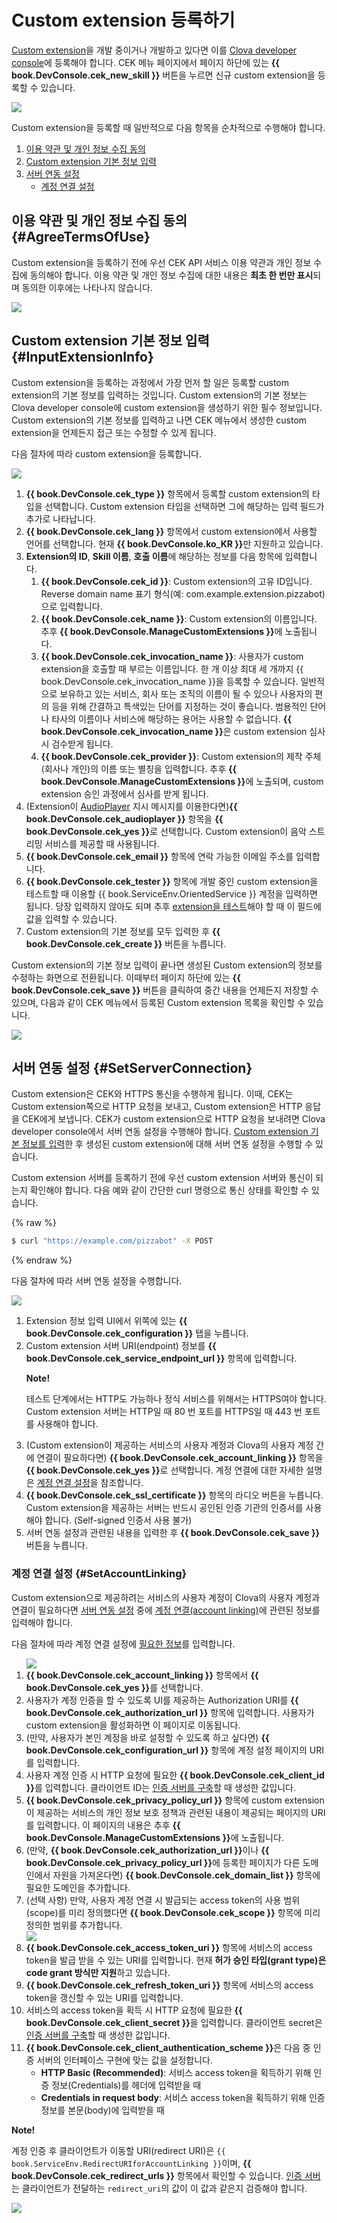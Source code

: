 <!-- Note! This content includes shared parts. Therefore, when you update this, you should beware of synchronization. -->

# Custom extension 등록하기
[Custom extension](/Develop/Guides/Build_Custom_Extension.md)을 개발 중이거나 개발하고 있다면 이를 [Clova developer console](/DevConsole/ClovaDevConsole_Overview.md)에 등록해야 합니다. CEK 메뉴 페이지에서 페이지 하단에 있는 **{{ book.DevConsole.cek_new_skill }}** 버튼을 누르면 신규 custom extension을 등록할 수 있습니다.

![](/DevConsole/Assets/Images/DevConsole-First_Look_of_Extension_List.png)

Custom extension을 등록할 때 일반적으로 다음 항목을 순차적으로 수행해야 합니다.

<ol>
  <li><a href="#AgreeTermsOfUse">이용 약관 및 개인 정보 수집 동의</a></li>
  <li><a href="#InputExtensionInfo">Custom extension 기본 정보 입력</a></li>
  <li><a href="#SetServerConnection">서버 연동 설정</a>
    <ul>
      <li><a href="#SetAccountLinking">계정 연결 설정</a></li>
    </ul>
  </li>
</ol>

<!-- Start of the shared content: AgreeTermsOfUse -->

## 이용 약관 및 개인 정보 수집 동의 {#AgreeTermsOfUse}

Custom extension을 등록하기 전에 우선 CEK API 서비스 이용 약관과 개인 정보 수집에 동의해야 합니다. 이용 약관 및 개인 정보 수집에 대한 내용은 **최초 한 번만 표시**되며 동의한 이후에는 나타나지 않습니다.

![](/DevConsole/Assets/Images/DevConsole-Agree_Terms_of_Use_and_Collecting_Personal_Info.png)

<!-- End of the shared content -->

## Custom extension 기본 정보 입력 {#InputExtensionInfo}

Custom extension을 등록하는 과정에서 가장 먼저 할 일은 등록할 custom extension의 기본 정보를 입력하는 것입니다. Custom extension의 기본 정보는 Clova developer console에 custom extension을 생성하기 위한 필수 정보입니다. Custom extension의 기본 정보를 입력하고 나면 CEK 메뉴에서 생성한 custom extension을 언제든지 접근 또는 수정할 수 있게 됩니다.

다음 절차에 따라 custom extension을 등록합니다.

![](/DevConsole/Assets/Images/DevConsole-Create_New_Custom_Extension.png)

<ol>
  <li><strong>{{ book.DevConsole.cek_type }}</strong> 항목에서 등록할 custom extension의 타입을 선택합니다. Custom extension 타입을 선택하면 그에 해당하는 입력 필드가 추가로 나타납니다.</li>
  <li><strong>{{ book.DevConsole.cek_lang }}</strong> 항목에서 custom extension에서 사용할 언어를 선택합니다. 현재 <strong>{{ book.DevConsole.ko_KR }}</strong>만 지원하고 있습니다.</li>
  <li><strong>Extension의 ID</strong>, <strong>Skill 이름</strong>, <strong>호출 이름</strong>에 해당하는 정보를 다음 항목에 입력합니다.
    <ol>
      <li><strong>{{ book.DevConsole.cek_id }}</strong>: Custom extension의 고유 ID입니다. Reverse domain name 표기 형식(예: com.example.extension.pizzabot)으로 입력합니다.</li>
      <li><strong>{{ book.DevConsole.cek_name }}</strong>: Custom extension의 이름입니다. 추후 <strong>{{ book.DevConsole.ManageCustomExtensions }}</strong>에 노출됩니다.</li>
      <li><strong>{{ book.DevConsole.cek_invocation_name }}</strong>: 사용자가 custom extension을 호출할 때 부르는 이름입니다. 한 개 이상 최대 세 개까지 {{ book.DevConsole.cek_invocation_name }}을 등록할 수 있습니다. 일반적으로 보유하고 있는 서비스, 회사 또는 조직의 이름이 될 수 있으나 사용자의 편의 등을 위해 간결하고 특색있는 단어를 지정하는 것이 좋습니다. 범용적인 단어나 타사의 이름이나 서비스에 해당하는 용어는 사용할 수 없습니다. <strong>{{ book.DevConsole.cek_invocation_name }}</strong>은 custom extension 심사 시 검수받게 됩니다.</li>
      <li><strong>{{ book.DevConsole.cek_provider }}</strong>: Custom extension의 제작 주체(회사나 개인)의 이름 또는 별칭을 입력합니다. 추후 <strong>{{ book.DevConsole.ManageCustomExtensions }}</strong>에 노출되며, custom extension 승인 과정에서 심사를 받게 됩니다.</li>
    </ol>
  </li>
  <li>(Extension이 <a href="{{ book.DocMeta.ClovaClientDeveloperGuideBaseURI }}/Develop/References/MessageInterfaces/AudioPlayer.md">AudioPlayer</a> 지시 메시지를 이용한다면)<strong>{{ book.DevConsole.cek_audioplayer }}</strong> 항목을 <strong>{{ book.DevConsole.cek_yes }}</strong>로 선택합니다. Custom extension이 음악 스트리밍 서비스를 제공할 때 사용됩니다.</li>
  <li><strong>{{ book.DevConsole.cek_email }}</strong> 항목에 연락 가능한 이메일 주소를 입력합니다.</li>
  <li><strong>{{ book.DevConsole.cek_tester }}</strong> 항목에 개발 중인 custom extension을 테스트할 때 이용할 {{ book.ServiceEnv.OrientedService }} 계정을 입력하면 됩니다. 당장 입력하지 않아도 되며 추후 <a href="/DevConsole/Guides/Test_Custom_Extension.md">extension을 테스트</a>해야 할 때 이 필드에 값을 입력할 수 있습니다.</li>
  <li>Custom extension의 기본 정보를 모두 입력한 후 <strong>{{ book.DevConsole.cek_create }}</strong> 버튼을 누릅니다.</li>
</ol>

Custom extension의 기본 정보 입력이 끝나면 생성된 Custom extension의 정보를 수정하는 화면으로 전환됩니다. 이때부터 페이지 하단에 있는 **{{ book.DevConsole.cek_save }}** 버튼을 클릭하여 중간 내용을 언제든지 저장할 수 있으며, 다음과 같이 CEK 메뉴에서 등록된 Custom extension 목록을 확인할 수 있습니다.

![](/DevConsole/Assets/Images/DevConsole-Custom_Extension_List_After_Creation.png)

## 서버 연동 설정 {#SetServerConnection}

Custom extension은 CEK와 HTTPS 통신을 수행하게 됩니다. 이때, CEK는 Custom extension쪽으로 HTTP 요청을 보내고, Custom extension은 HTTP 응답을 CEK에게 보냅니다. CEK가 custom extension으로 HTTP 요청을 보내려면 Clova developer console에서 서버 연동 설정을 수행해야 합니다. [Custom extension 기본 정보를 입력](#InputExtensionInfo)한 후 생성된 custom extension에 대해 서버 연동 설정을 수행할 수 있습니다.

Custom extension 서버를 등록하기 전에 우선 custom extension 서버와 통신이 되는지 확인해야 합니다. 다음 예와 같이 간단한 curl 명령으로 통신 상태를 확인할 수 있습니다.

{% raw %}
```bash
$ curl "https://example.com/pizzabot" -X POST
```
{% endraw %}

다음 절차에 따라 서버 연동 설정을 수행합니다.

![](/DevConsole/Assets/Images/DevConsole-Custom_Extension_Server_Settings.png)

<ol>
  <li>Extension 정보 입력 UI에서 위쪽에 있는 <strong>{{ book.DevConsole.cek_configuration }}</strong> 탭을 누릅니다.</li>
  <li>Custom extension 서버 URI(endpoint) 정보를 <strong>{{ book.DevConsole.cek_service_endpoint_url }}</strong> 항목에 입력합니다.
    <div class="note">
      <p><strong>Note!</strong></p>
      <p>테스트 단계에서는 HTTP도 가능하나 정식 서비스를 위해서는 HTTPS여야 합니다. Custom extension 서버는 HTTP일 때 80 번 포트를 HTTPS일 때 443 번 포트를 사용해야 합니다.</p>
    </div>
  </li>
  <li>(Custom extension이 제공하는 서비스의 사용자 계정과 Clova의 사용자 계정 간에 연결이 필요하다면) <strong>{{ book.DevConsole.cek_account_linking }}</strong> 항목을 <strong>{{ book.DevConsole.cek_yes }}</strong>로 선택합니다. 계정 연결에 대한 자세한 설명은 <a href="#SetAccountLinking">계정 연결 설정</a>을 참조합니다.</li>
  <li><strong>{{ book.DevConsole.cek_ssl_certificate }}</strong> 항목의 라디오 버튼을 누릅니다. Custom extension을 제공하는 서버는 반드시 공인된 인증 기관의 인증서를 사용해야 합니다. (Self-signed 인증서 사용 불가)</li>
  <li>서버 연동 설정과 관련된 내용을 입력한 후 <strong>{{ book.DevConsole.cek_save }}</strong> 버튼을 누릅니다.</li>
</ol>

### 계정 연결 설정 {#SetAccountLinking}

Custom extension으로 제공하려는 서비스의 사용자 계정이 Clova의 사용자 계정과 연결이 필요하다면 [서버 연동 설정](#SetServerConnection) 중에 [계정 연결(account linking)](/Develop/Guides/Link_User_Account.md)에 관련된 정보를 입력해야 합니다.

다음 절차에 따라 계정 연결 설정에 [필요한 정보](/Develop/Guides/Link_User_Account.md#RegisterAccountLinkingInfo)를 입력합니다.

<ol>
  <img src="/DevConsole/Assets/Images/DevConsole-Custom_Extension_Accoun_Linking_Settings_1.png" />
  <li><strong>{{ book.DevConsole.cek_account_linking }}</strong> 항목에서 <strong>{{ book.DevConsole.cek_yes }}</strong>를 선택합니다.</li>
  <li>사용자가 계정 인증을 할 수 있도록 UI를 제공하는 Authorization URI를 <strong>{{ book.DevConsole.cek_authorization_url }}</strong> 항목에 입력합니다. 사용자가 custom extension을 활성화하면 이 페이지로 이동됩니다.</li>
  <li>(만약, 사용자가 본인 계정을 바로 설정할 수 있도록 하고 싶다면) <strong>{{ book.DevConsole.cek_configuration_url }}</strong> 항목에 계정 설정 페이지의 URI를 입력합니다.</li>
  <li>사용자 계정 인증 시 HTTP 요청에 필요한 <strong>{{ book.DevConsole.cek_client_id }}</strong>를 입력합니다. 클라이언트 ID는 <a href="/Develop/Guides/Link_User_Account.md#BuildAuthServer">인증 서버를 구축</a>할 때 생성한 값입니다.</li>
  <li><strong>{{ book.DevConsole.cek_privacy_policy_url }}</strong> 항목에 custom extension이 제공하는 서비스의 개인 정보 보호 정책과 관련된 내용이 제공되는 페이지의 URI를 입력합니다. 이 페이지의 내용은 추후 <strong>{{ book.DevConsole.ManageCustomExtensions }}</strong>에 노출됩니다.</li>
  <li>(만약, <strong>{{ book.DevConsole.cek_authorization_url }}</strong>이나 <strong>{{ book.DevConsole.cek_privacy_policy_url }}</strong>에 등록한 페이지가 다른 도메인에서 자원을 가져온다면) <strong>{{ book.DevConsole.cek_domain_list }}</strong> 항목에 필요한 도메인을 추가합니다.</li>
  <li>(선택 사항) 만약, 사용자 계정 연결 시 발급되는 access token의 사용 범위(scope)를 미리 정의했다면 <strong>{{ book.DevConsole.cek_scope }}</strong> 항목에 미리 정의한 범위를 추가합니다.</li>
  <img src="/DevConsole/Assets/Images/DevConsole-Custom_Extension_Accoun_Linking_Settings_2.png" />
  <li><strong>{{ book.DevConsole.cek_access_token_uri }}</strong> 항목에 서비스의 access token을 발급 받을 수 있는 URI를 입력합니다. 현재 <strong>허가 승인 타입(grant type)은 code grant 방식만 지원</strong>하고 있습니다.</li>
  <li><strong>{{ book.DevConsole.cek_refresh_token_uri }}</strong> 항목에 서비스의 access token을 갱신할 수 있는 URI를 입력합니다.</li>
  <li>서비스의 access token을 획득 시 HTTP 요청에 필요한 <strong>{{ book.DevConsole.cek_client_secret }}</strong>을 입력합니다. 클라이언트 secret은 <a href="/Develop/Guides/Link_User_Account.md#BuildAuthServer">인증 서버를 구축</a>할 때 생성한 값입니다.</li>
  <li><strong>{{ book.DevConsole.cek_client_authentication_scheme }}</strong>은 다음 중 인증 서버의 인터페이스 구현에 맞는 값을 설정합니다.
    <ul>
      <li><strong>HTTP Basic (Recommended)</strong>: 서비스 access token을 획득하기 위해 인증 정보(Credentials)를 헤더에 입력받을 때</li>
      <li><strong>Credentials in request body</strong>: 서비스 access token을 획득하기 위해 인증 정보를 본문(body)에 입력받을 때</li>
    </ul>
  </li>
</ol>

<div id="RedirectURI" class="note">
  <p><strong>Note!</strong></p>
  <p>계정 인증 후 클라이언트가 이동할 URI(redirect URI)은 <code>{{ book.ServiceEnv.RedirectURIforAccountLinking }}</code>이며, <strong>{{ book.DevConsole.cek_redirect_urls }}</strong> 항목에서 확인할 수 있습니다.</strong> <a href="/Develop/Guides/Link_User_Account.md#BuildAuthServer">인증 서버</a>는 클라이언트가 전달하는 <code>redirect_uri</code>의 값이 이 값과 같은지 검증해야 합니다.</p>
  <img src="/DevConsole/Assets/Images/DevConsole-Redirect_URI_for_Extension_Accoun_Linking.png" />
</div>
